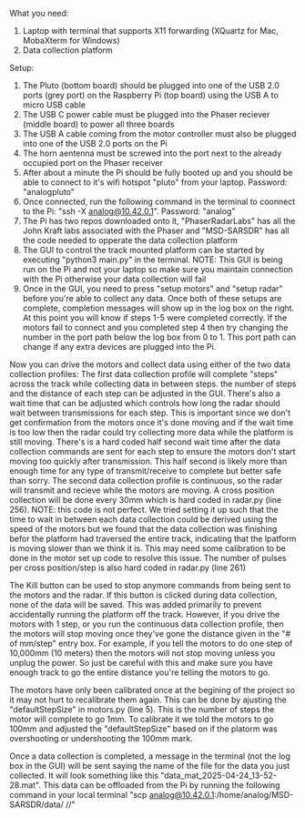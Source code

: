 What you need:
1. Laptop with terminal that supports X11 forwarding (XQuartz for Mac, MobaXterm for Windows)
2. Data collection platform

Setup:
1. The Pluto (bottom board) should be plugged into one of the USB 2.0 ports (grey port) on the Raspberry Pi (top board) using the USB A to micro USB cable
3. The USB C power cable must be plugged into the Phaser reciever (middle board) to power all three boards
4. The USB A cable coming from the motor controller must also be plugged into one of the USB 2.0 ports on the Pi
5. The horn aentenna must be screwed into the port next to the already occupied port on the Phaser receiver
6. After about a minute the Pi should be fully booted up and you should be able to connect to it's wifi hotspot "pluto" from your laptop. Password: "analogpluto"
7. Once connected, run the following command in the terminal to coonnect to the Pi: "ssh -X analog@10.42.0.1". Password: "analog"
8. The Pi has two repos downloaded onto it, "PhaserRadarLabs" has all the John Kraft labs associated with the Phaser and "MSD-SARSDR" has all the code needed to opperate the data collection platform
9. The GUI to control the track mounted platform can be started by executing "python3 main.py" in the terminal. NOTE: This GUI is being run on the Pi and not your laptop so make sure you maintain connection with the Pi otherwise your data collection will fail
10. Once in the GUI, you need to press "setup motors" and "setup radar" before you're able to collect any data. Once both of these setups are complete, completion messages will show up in the log box on the right. At this point you will know if steps 1-5 were completed correctly. If the motors fail to connect and you completed step 4 then try changing the number in the port path below the log box from 0 to 1. This port path can change if any extra devices are plugged into the Pi.

Now you can drive the motors and collect data using either of the two data collection profiles:
The first data collection profile will complete "steps" across the track while collecting data in between steps. the number of steps and the distance of each step can be adjusted in the GUI. There's also a wait time that can be adjusted which controls how long the radar should wait between transmissions for each step. This is important since we don't get confirmation from the motors once it's done moving and if the wait time is too low then the radar could try collecting more data while the platform is still moving. There's is a hard coded half second wait time after the data collection commands are sent for each step to ensure the motors don't start moving too quickly after transmission. This half second is likely more than enough time for any type of transmit/receive to complete but better safe than sorry.
The second data collection profile is continuous, so the radar will transmit and recieve while the motors are moving. A cross position collection will be done every 30mm which is hard coded in radar.py (line 256). NOTE: this code is not perfect. We tried setting it up such that the time to wait in between each data collection could be derived using the speed of the motors but we found that the data collection was finishing befor the platform had traversed the entire track, indicating that the lpatform is moving slower than we think it is. This may need some calibration to be done in the motor set up code to resolve this issue.
The number of pulses per cross position/step is also hard coded in radar.py (line 261)

The Kill button can be used to stop anymore commands from being sent to the motors and the radar. If this button is clicked during data collection, none of the data will be saved. This was added primarily to prevent accidentally running the platform off the track. However, if you drive the motors with 1 step, or you run the continuous data collection profile, then the motors will stop moving once they've gone the distance given in the "# of mm/step" entry box. For example, if you tell the motors to do one step of 10,000mm (10 meters) then the motors will not stop moving unless you unplug the power. So just be careful with this and make sure you have enough track to go the entire distance you're telling the motors to go.

The motors have only been calibrated once at the begining of the project so it may not hurt to recalibrate them again. This can be done by ajusting the "defaultStepSize" in motors.py (line 5). This is the number of steps the motor will complete to go 1mm. To calibrate it we told the motors to go 100mm and adjusted the "defaultStepSize" based on if the platorm was overshooting or undershooting the 100mm mark.

Once a data collection is completed, a message in the terminal (not the log box in the GUI) will be sent saying the name of the file for the data you just collected. It will look something like this "data_mat_2025-04-24_13-52-28.mat". This data can be offloaded from the Pi by running the following command in your local terminal "scp analog@10.42.0.1:/home/analog/MSD-SARSDR/data/<file name> /<path to local destination>/"
